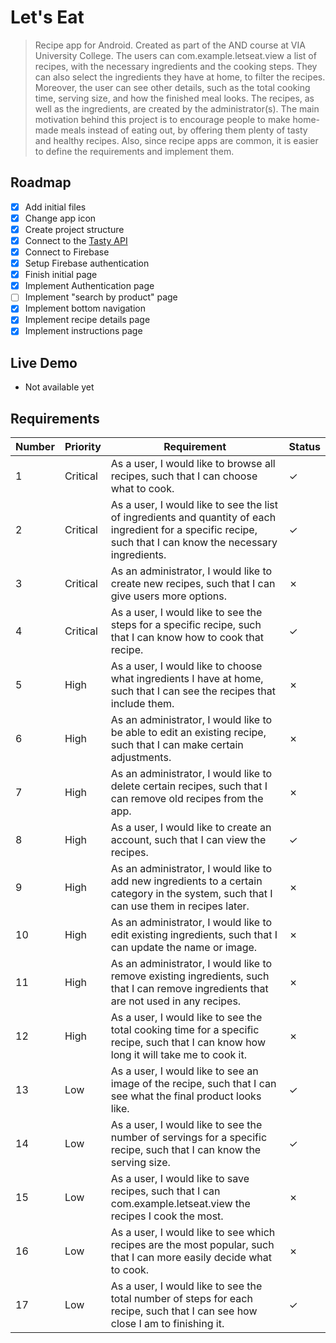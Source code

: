 # Let's Eat

> Recipe app for Android. Created as part of the AND course at VIA University College.
The users can com.example.letseat.view a list of recipes, with the necessary ingredients and the cooking steps. They can also select the ingredients they have at home, to filter the recipes. Moreover, the user can see other details, such as the total cooking time, serving size, and how the finished meal looks. The recipes, as well as the ingredients, are created by the administrator(s). The main motivation behind this project is to encourage people to make home-made meals instead of eating out, by offering them plenty of tasty and healthy recipes. Also, since recipe apps are common, it is easier to define the requirements and implement them.

## Roadmap
- [x] Add initial files
- [x] Change app icon
- [x] Create project structure
- [x] Connect to the [Tasty API](https://rapidapi.com/apidojo/api/tasty/)
- [x] Connect to Firebase
- [x] Setup Firebase authentication
- [x] Finish initial page
- [x] Implement Authentication page
- [ ] Implement "search by product" page
- [x] Implement bottom navigation
- [x] Implement recipe details page
- [x] Implement instructions page
 
## Live Demo
- Not available yet

## Requirements
| Number | Priority | Requirement                                                                                                                                                   | Status          |
|--------|----------|---------------------------------------------------------------------------------------------------------------------------------------------------------------|-----------------|
| 1      | Critical | As a user, I would like to browse all recipes, such that I can choose what to cook.                                                                           | &check; |
| 2      | Critical | As a user, I would like to see the list of ingredients and quantity of each ingredient for a specific recipe, such that I can know the necessary ingredients. | &check; |
| 3      | Critical | As an administrator, I would like to create new recipes, such that I can give users more options.                                                             | &cross; |
| 4      | Critical | As a user, I would like to see the steps for a specific recipe, such that I can know how to cook that recipe.                                                 | &check; |
| 5      | High     | As a user, I would like to choose what ingredients I have at home, such that I can see the recipes that include them.                                         | &cross; |
| 6      | High     | As an administrator, I would like to be able to edit an existing recipe, such that I can make certain adjustments.                                            | &cross; |
| 7      | High     | As an administrator, I would like to delete certain recipes, such that I can remove old recipes from the app.                                                 | &cross; |
| 8      | High     | As a user, I would like to create an account, such that I can view the recipes.                                                                               | &check; |
| 9      | High     | As an administrator, I would like to add new ingredients to a certain category in the system, such that I can use them in recipes later.                      | &cross; |
| 10     | High     | As an administrator, I would like to edit existing ingredients, such that I can update the name or image.                                                     | &cross; |
| 11     | High     | As an administrator, I would like to remove existing ingredients, such that I can remove ingredients that are not used in any recipes.                        | &cross; |
| 12     | High     | As a user, I would like to see the total cooking time for a specific recipe, such that I can know how long it will take me to cook it.                        | &cross; |
| 13     | Low      | As a user, I would like to see an image of the recipe, such that I can see what the final product looks like.                                                 | &check; |
| 14     | Low      | As a user, I would like to see the number of servings for a specific recipe, such that I can know the serving size.                                           | &check; |
| 15     | Low      | As a user, I would like to save recipes, such that I can com.example.letseat.view the recipes I cook the most.                                                                    | &cross; |
| 16     | Low      | As a user, I would like to see which recipes are the most popular, such that I can more easily decide what to cook.                                           | &cross; |
| 17     | Low      | As a user, I would like to see the total number of steps for each recipe, such that I can see how close I am to finishing it.                                 | &check; |